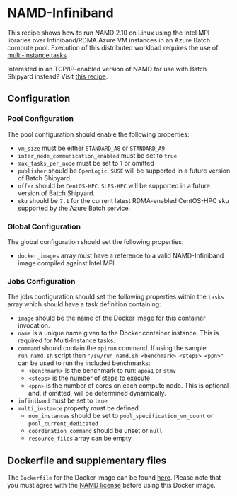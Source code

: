 # NAMD-Infiniband
This recipe shows how to run NAMD 2.10 on Linux using the Intel MPI libraries
over Infiniband/RDMA Azure VM instances in an Azure Batch compute pool.
Execution of this distributed workload requires the use of
[multi-instance tasks](../docs/80-batch-shipyard-multi-instance-tasks.md).

Interested in an TCP/IP-enabled version of NAMD for use with Batch Shipyard
instead? Visit [this recipe](../NAMD-TCP).

## Configuration
### Pool Configuration
The pool configuration should enable the following properties:
* `vm_size` must be either `STANDARD_A8` or `STANDARD_A9`
* `inter_node_communication_enabled` must be set to `true`
* `max_tasks_per_node` must be set to 1 or omitted
* `publisher` should be `OpenLogic`. `SUSE` will be supported in a future
version of Batch Shipyard.
* `offer` should be `CentOS-HPC`. `SLES-HPC` will be supported in a future
version of Batch Shipyard.
* `sku` should be `7.1` for the current latest RDMA-enabled CentOS-HPC sku
supported by the Azure Batch service.

### Global Configuration
The global configuration should set the following properties:
* `docker_images` array must have a reference to a valid NAMD-Infiniband
image compiled against Intel MPI.

### Jobs Configuration
The jobs configuration should set the following properties within the `tasks`
array which should have a task definition containing:
* `image` should be the name of the Docker image for this container invocation.
* `name` is a unique name given to the Docker container instance. This is
required for Multi-Instance tasks.
* `command` should contain the `mpirun` command. If using the sample
`run_namd.sh` script then `"/sw/run_namd.sh <benchmark> <steps> <ppn>"`
can be used to run the included benchmarks:
  * `<benchmark>` is the benchmark to run: `apoa1` or `stmv`
  * `<steps>` is the number of steps to execute
  * `<ppn>` is the number of cores on each compute node. This is optional
    and, if omitted, will be determined dynamically.
* `infiniband` must be set to `true`
* `multi_instance` property must be defined
  * `num_instances` should be set to `pool_specification_vm_count` or
    `pool_current_dedicated`
  * `coordination_command` should be unset or `null`
  * `resource_files` array can be empty

## Dockerfile and supplementary files
The `Dockerfile` for the Docker image can be found [here](./docker). Please
note that you must agree with the
[NAMD license](http://www.ks.uiuc.edu/Research/namd/license.html) before
using this Docker image.
